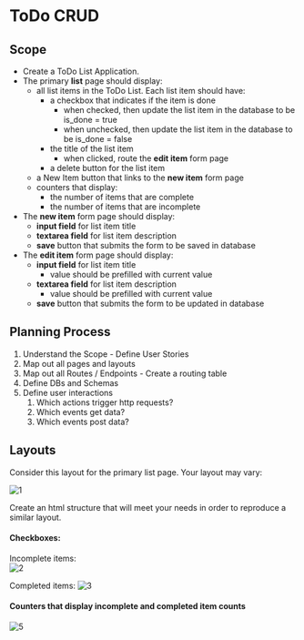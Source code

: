 # ToDo CRUD

## Scope

- Create a ToDo List Application.
- The primary **list** page should display:
	- all list items in the ToDo List. Each list item should have:
		- a checkbox that indicates if the item is done
			- when checked, then update the list item in the database to be is_done = true
			- when unchecked, then update the list item in the database to be is_done = false
		- the title of the list item
			- when clicked, route the **edit item** form page
		- a delete button for the list item
	- a New Item button that links to the **new item** form page
	- counters that display:
		- the number of items that are complete
		- the number of items that are incomplete
- The **new item** form page should display:
	- **input field** for list item title
	- **textarea field** for list item description
	- **save** button that submits the form to be saved in database
- The **edit item** form page should display:
	- **input field** for list item title
		- value should be prefilled with current value
	- **textarea field** for list item description
		- value should be prefilled with current value
	- **save** button that submits the form to be updated in database

## Planning Process

1. Understand the Scope - Define User Stories
2. Map out all pages and layouts
3. Map out all Routes / Endpoints - Create a routing table
4. Define DBs and Schemas
5. Define user interactions
    1. Which actions trigger http requests?
    2. Which events get data?
    3. Which events post data?
    
## Layouts
Consider this layout for the primary list page. Your layout may vary:

![1](http://new.tinygrab.com/24b84715c4be04970465399c65045584943d45bbee.png)

Create an html structure that will meet your needs in order to reproduce a similar layout.

#### Checkboxes:

Incomplete items:  
![2](http://new.tinygrab.com/24b84715c49cfc43dde170b2ba8399fddc285ffa25.png)  

Completed items:
![3](http://new.tinygrab.com/24b84715c42eae4b31316c9a40ef4f7e91104f1cd3.png)  

#### Counters that display incomplete and completed item counts

![5](http://new.tinygrab.com/24b84715c4241f070f1e51b6e94e3d3915cbae5c5e.png)
